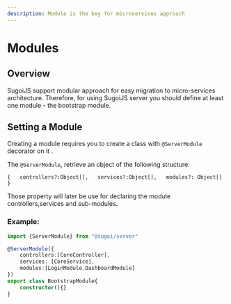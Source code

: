 ```yaml
---
description: Module is the key for microservices approach
---
```


# Modules

## Overview

SugoiJS support modular approach for easy migration to micro-services architecture. Therefore, for using SugoiJS server you should define at least one module - the bootstrap module.

## Setting a Module

Creating a module requires you to create a class with `@ServerModule` decorator on it .

The `@ServerModule`, retrieve an object of the following structure:

`{  
   controllers?:Object[],  
   services?:Object[],  
   modules?: Object[]  
}`

Those property will later be use for declaring the module controllers,services and sub-modules.

### Example:

```typescript
import {ServerModule} from "@sugoi/server"

@ServerModule({
    controllers:[CoreController],
    services: [CoreService],
    modules:[LoginModule,DashboardModule]
})
export class BootstrapModule{
    constructor(){}
}
```

